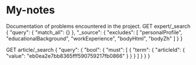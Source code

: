 # My-notes
Documentation of problems encountered in the project.
GET expert/_search
{
  "query": {
    "match_all": {}
  },
  "_source": {
    "excludes": [
      "personalProfile",
      "educationalBackground",
      "workExperience",
      "bodyHtml",
      "bodyZh"
    ]
  }
}

GET article/_search
{
  "query": {
    "bool": {
      "must": [
        {
          "term": {
            "articleId": {
              "value": "eb0ea2e7bb8365fff590759217fb0866"
            }
          }
        }
      ]
    }
  }
}
